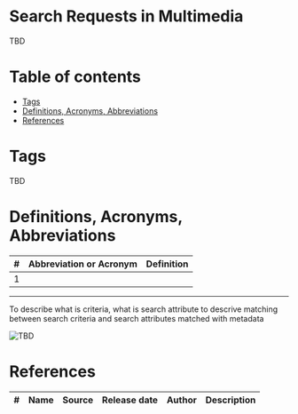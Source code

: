 # Search Requests in Multimedia
TBD

# Table of contents
- [Tags](https://github.com/dimanikulin/dimanikulin/blob/main/MultimediaSearchRequests.md.md#tags)
- [Definitions, Acronyms, Abbreviations](https://github.com/dimanikulin/dimanikulin/blob/main/MultimediaSearchRequests.md.md#definitions-acronyms-abbreviations)
- [References](https://github.com/dimanikulin/dimanikulin/blob/main/MultimediaSearchRequests.md.md#references)

# Tags
TBD

# Definitions, Acronyms, Abbreviations
| # | Abbreviation or Acronym | Definition     |
| - | ------------------------|:--------------:|
| 1 |

---
 
To describe what is criteria, what is search attribute
to descrive matching between search criteria and search attributes matched with metadata

<img src="./Images/TBD.jpg" alt="TBD" />

# References
| # | Name                 | Source                | Release date           |  Author                 | Description   |
| - | ---------------------|---------------------- |----------------------- | ----------------------- |:-------------:|

